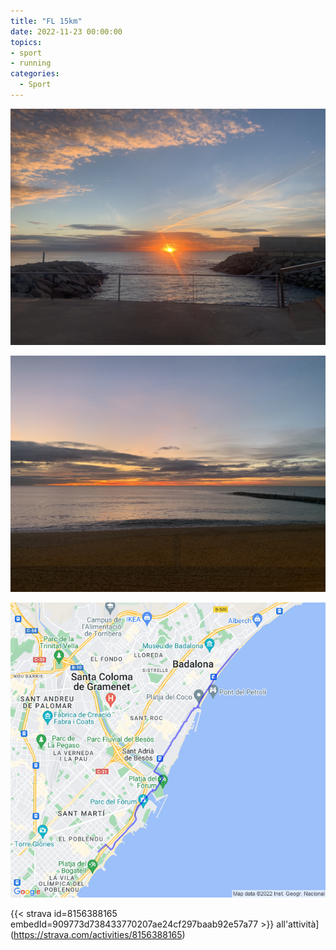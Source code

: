 ```yaml
---
title: "FL 15km"
date: 2022-11-23 00:00:00
topics:
- sport
- running
categories:
  - Sport
---
```


![](images/IMG_0726.jpg)

![](images/IMG_0725.jpg)

![](images/20221123-activity-map.png)

{{< strava id=8156388165 embedId=909773d738433770207ae24cf297baab92e57a77 >}} all'attività](https://strava.com/activities/8156388165)
